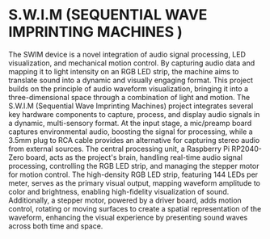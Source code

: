 # S.W.I.M (SEQUENTIAL WAVE IMPRINTING MACHINES )
The SWIM device is a novel integration of audio signal processing, LED visualization, and mechanical motion control. By capturing audio data and mapping it to light intensity on an RGB LED strip, the machine aims to translate sound into a dynamic and visually engaging format. This project builds on the principle of audio waveform visualization, bringing it into a three-dimensional space through a combination of light and motion.
The S.W.I.M (Sequential Wave Imprinting Machines) project integrates several key hardware components to capture, process, and display audio signals in a dynamic, multi-sensory format. At the input stage, a mic/preamp board captures environmental audio, boosting the signal for processing, while a 3.5mm plug to RCA cable provides an alternative for capturing stereo audio from external sources. The central processing unit, a Raspberry Pi RP2040-Zero board, acts as the project's brain, handling real-time audio signal processing, controlling the RGB LED strip, and managing the stepper motor for motion control. The high-density RGB LED strip, featuring 144 LEDs per meter, serves as the primary visual output, mapping waveform amplitude to color and brightness, enabling high-fidelity visualization of sound. Additionally, a stepper motor, powered by a driver board, adds motion control, rotating or moving surfaces to create a spatial representation of the waveform, enhancing the visual experience by presenting sound waves across both time and space.
